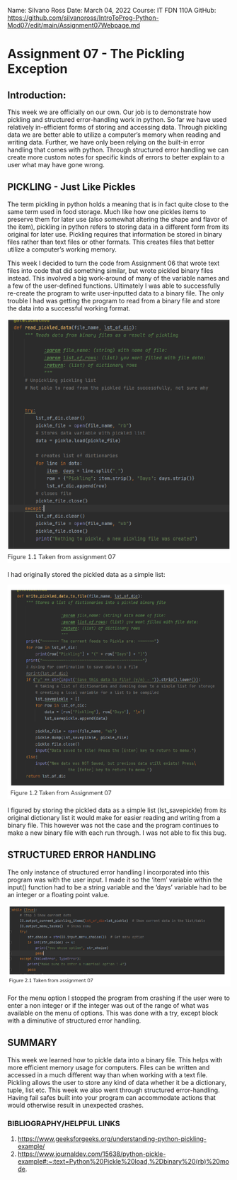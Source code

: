 Name: Silvano Ross
Date: March 04, 2022
Course: IT FDN 110A
GitHub: https://github.com/silvanoross/IntroToProg-Python-Mod07/edit/main/Assignment07Webpage.md

# Assignment 07 - The Pickling Exception

## Introduction: 
This week we are officially on our own. Our job is to demonstrate how pickling and structured error-handling work in python. So far we have used relatively in-efficient forms of storing and accessing data. Through pickling data we are better able to utilize a computer’s memory when reading and writing data. Further, we have only been relying on the built-in error handling that comes with python. Through structured error handling we can create more custom notes for specific kinds of errors to better explain to a user what may have gone wrong. 

## PICKLING - Just Like Pickles
The term pickling in python holds a meaning that is in fact quite close to the same term used in food storage. Much like how one pickles items to preserve them for later use (also somewhat altering the shape and flavor of the item), pickling in python refers to storing data in a different form from its original for later use. Pickling requires that information be stored in binary files rather than text files or other formats. This creates files that better utilize a computer’s working memory.  

This week I decided to turn the code from Assignment 06 that wrote text files into code that did something similar, but wrote pickled binary files instead. This involved a big work-around of many of the variable names and a few of the user-defined functions. Ultimately I was able to successfully re-create the program to write user-inputted data to a binary file. The only trouble I had was getting the program to read from a binary file and store the data into a successful working format. 

![Figure1.1](https://github.com/silvanoross/IntroToProg-Python-Mod07/blob/main/1.1.PNG)

I had originally stored the pickled data as a simple list:

![Figure1.2](https://github.com/silvanoross/IntroToProg-Python-Mod07/blob/main/1.2.PNG)

I figured by storing the pickled data as a simple list (lst_savepickle) from its original dictionary list it would make for easier reading and writing from a binary file. This however was not the case and the program continues to make a new binary file with each run through. I was not able to fix this bug.

## STRUCTURED ERROR HANDLING
The only instance of structured error handling I incorporated into this program was with the user input. I made it so the ‘item’ variable within the input() function had to be a string variable and the ‘days’ variable had to be an integer or a floating point value.

![Figure2.1](https://github.com/silvanoross/IntroToProg-Python-Mod07/blob/main/2.1.PNG)

For the menu option I stopped the program from crashing if the user were to enter a non integer or if the integer was out of the range of what was available on the menu of options. This was done with a try, except block with a diminutive of structured error handling. 

## SUMMARY
This week we learned how to pickle data into a binary file. This helps with more efficient memory usage for computers. Files can be written and accessed in a much different way than when working with a text file. Pickling allows the user to store any kind of data whether it be a dictionary, tuple, list etc. This week we also went through structured error-handling. Having fail safes built into your program can accommodate actions that would otherwise result in unexpected crashes. 

### BIBLIOGRAPHY/HELPFUL LINKS
>
1. https://www.geeksforgeeks.org/understanding-python-pickling-example/
2. https://www.journaldev.com/15638/python-pickle-example#:~:text=Python%20Pickle%20load,%2Dbinary%20(rb)%20mode.

